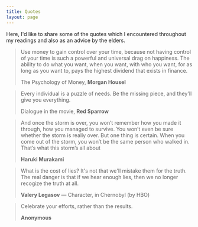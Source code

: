 ```yaml
---
title: Quotes
layout: page
---
```


Here, I'd like to share some of the quotes which I encountered throughout my readings and also as an advice by the elders.

> Use money to gain control over your time, because not having control of your time is such a powerful and universal drag on happiness. The ability to do what you want, when you want, with who you want, for as long as you want to, pays the highest dividend that exists in finance.
>
> <footer>The Psychology of Money, <strong>Morgan Housel</strong></footer>

> Every individual is a puzzle of needs. Be the missing piece, and they'll give you everything.
>
> <footer>Dialogue in the movie, <strong>Red Sparrow</strong></footer>

> And once the storm is over, you won’t remember how you made it through, how you managed to survive. You won’t even be sure whether the storm is really over. But one thing is certain. When you come out of the storm, you won’t be the same person who walked in. That’s what this storm’s all about
>
> <footer><strong>Haruki Murakami</strong></footer>

> What is the cost of lies? It's not that we'll mistake them for the truth. The real danger is that if we hear enough lies, then we no longer recogize the truth at all.
>
> <footer><strong>Valery Legasov</strong> &mdash; Character, in Chernobyl (by HBO)</footer>

> Celebrate your efforts, rather than the results. 
>
> <footer><strong>Anonymous</strong></footer>
